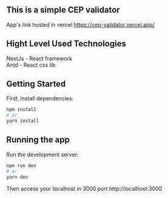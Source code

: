 ## This is a simple CEP validator

App's link hosted in vercel https://cep-validator.vercel.app/

## Hight Level Used Technologies

NextJs - React framework <br/>
Antd - React css lib

## Getting Started

First, install dependencies:

```bash
npm install
# or
yarn install
```
## Running the app

Run the development server:

```bash
npm run dev
# or
yarn dev
```
Then access your localhost in 3000 port http://localhost:3000 
